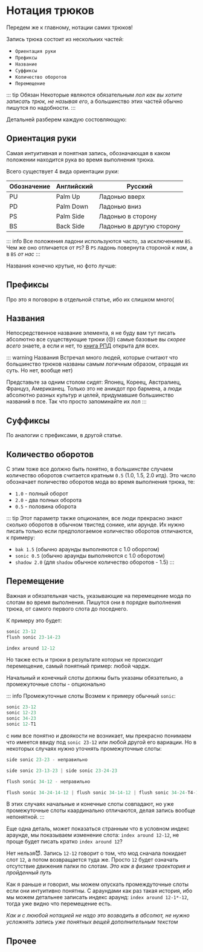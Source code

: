 # Нотация трюков

Передем же к главному, нотации самих трюков!

Запись трюка состоит из нескольких частей:
 - `Ориентация руки`
 - `Префиксы`
 - `Название`
 - `Суффиксы`
 - `Количество оборотов`
 - `Перемещение`

::: tip Обязан
Некоторые являются обязательным *лол как вы хотите записать трюк, не называя его*, а большинство этих частей обычно пишутся по надобности. 
:::

Детальней разберем каждую состовляющую:

## Ориентация руки

Самая интуитивная и понятная запись, обозначающая в каком положении находится рука во время выполнения трюка.

Всего существует 4 вида ориентации руки:

| Обозначение | Английский | Русский |
| - | - | - |
| PU | Palm Up | Ладонью вверх |
| PD | Palm Down | Ладонью вниз |
| PS | Palm Side | Ладонью в сторону |
| BS | Back Side | Ладонью в другую сторону |

::: info
Все положения ладони используются часто, за исключением `BS`. Чем же оно отличается от `PS`? В `PS` ладонь повернута стороной *к нам*, а в `BS` *от нас*
:::

Названия конечно крутые, но фото лучше:

<!--TODO:-->

## Префиксы

Про это я поговорю в отдельной статье, ибо их слишком много(

## Названия

Непосредственное название элемента, я не буду вам тут писать абсолютно все существующие трюки (😒) самые базовые вы *скорее всего* знаете, а если и нет, то [книга РПД](https://drive.google.com/file/d/1TlDb1H5bRnZZdswmdr07m-58yxs4Es7-/view) открыта для всех.

::: warning Названия
Встречал много людей, которые считают что большинство трюков названы самым логичным образом, отращая их суть. Но нет, вообще нет) 

Представьте за одним столом сидят: Японец, Кореец, Австралиец, Француз, Американец. Только это не аникдот про бармена, а люди абсолютно разных культур и целей, придумавшие большинство названий в псе. Так что просто запоминайте их лол
:::

## Суффиксы

По аналогии с префиксами, в другой статье.

## Количество оборотов

С этим тоже все должно быть понятно, в *большинстве* случаем количество оборотов считается кратным `0.5` (1.0, 1.5, 2.0 итд). Это число обозначает поличество оборотов мода во время выполнения трюка, те:
 - `1.0` - полный оборот
 - `2.0` - два полных оборота
 - `0.5` - половина оборота

::: tip
Этот параметр также опционален, все люди прекрасно знают сколько оборотов в обычном твистед сонике, или арунде. Их нужно писать только если предпологаемое количество оборотов отличаются, к примеру: 
- `bak 1.5` (обычно араунды выполняются с 1.0 оборотом)
- `sonic 0.5` (обычно араунды выполняются с 1.0 оборотом)
- `shadow 2.0` (для `shadow` обычное количество оборотов - 1.5)
:::

## Перемещение

Важная и обязательная часть, указывающие на перемещение мода по слотам во время выполнения.
Пишутся они в порядке выполнения трюка, от самого первого слота до поседнего.

К примеру это будет:
```js
sonic 23-12
flush sonic 23-14-23

index around 12-12
```

Но также есть и трюки в результате которых не происходит перемещение, самый понятный пример: любой чардж.

Начальный и конечный слоты должны быть указаны обязательно, а промежуточные слоты - опционально

::: info Промежуточные слоты
Возмем к примеру обычный `sonic`:

```js
sonic 23-12
sonic 12-23
sonic 34-23
sonic 12-T1
```

с ним все понятно и двоякости не возникает, мы прекрасно понимаем что имеется ввиду под `sonic 23-12` или любой другой его вариации. Но в некоторых случаях нужно уточнять промежуточные слоты:

```js
side sonic 23-23 - неправильно

side sonic 23-13-23 | side sonic 23-24-23

flush sonic 34-12 - неправильно

flush sonic 34-24-14-12 | flush sonic 34-14-12 | flush sonic 34-24-T4-12
```

В этих случаях начальные и конечные слоты совпадают, но уже промежуточные слоты каардинально отличаются, делая запись вообще непонятной.
:::

Еще одна деталь, может показаться странным что в условном индекс араунде, мы показываем изменение слота: `index around 12-12`, не проще будет писать кратко `index around 12`?

Нет нельзя😈. Запись `12-12` говорит о том, что мод сначала покидает слот `12`, а потом возвращается туда же. Просто `12` будет означать отсутствие движения палки по слотам. *Это как в физике траектория и пройденный путь*

Как я раньше и говорил, мы можем опускать промеждуточные слоты если они интуитивно понятны. С араундами как раз такая история, ибо мы можем детальнее записать индекс араунд: `index around 12-1*-12`, тогда уже видно что перемещение есть.

*Как и с лююбой нотацией не надо это возводить в абсолют, не нужно усложнять запись уже понятных вещей дополнительным текстом*

## Прочее